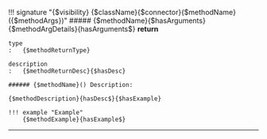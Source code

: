 !!! signature "{$visibility} {$className}{$connector}{$methodName}({$methodArgs})"
    ##### {$methodName}{$hasArguments}
{$methodArgDetails}{hasArguments$}
    **return**

    type
    :   {$methodReturnType}

    description
    :   {$methodReturnDesc}{$hasDesc}

    ###### {$methodName}() Description:

    {$methodDescription}{hasDesc$}{$hasExample}

    !!! example "Example"
        {$methodExample}{hasExample$}
    
---
